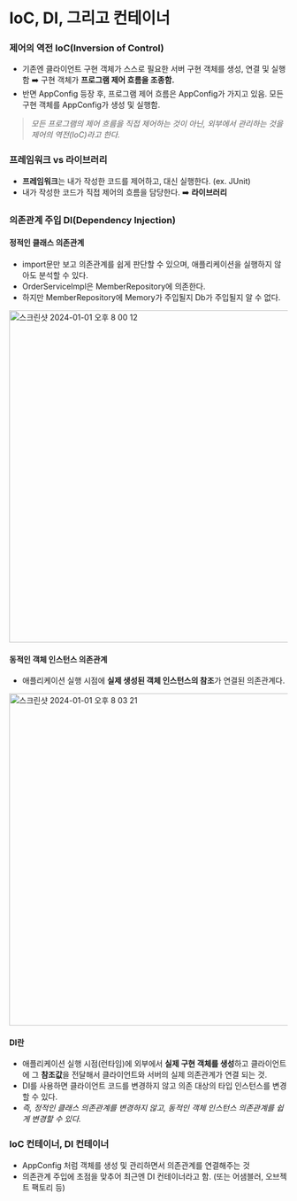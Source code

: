 # IoC, DI, 그리고 컨테이너

### 제어의 역전 IoC(Inversion of Control)
- 기존엔 클라이언트 구현 객체가 스스로 필요한 서버 구현 객체를 생성, 연결 및 실행함 ➡️ 구현 객체가 **프로그램 제어 흐름을 조종함.**
- 반면 AppConfig 등장 후, 프로그램 제어 흐름은 AppConfig가 가지고 있음. 모든 구현 객체를 AppConfig가 생성 및 실행함.
> *모든 프로그램의 제어 흐름을 직접 제어하는 것이 아닌, 외부에서 관리하는 것을 제어의 역전(IoC)라고 한다.*

### 프레임워크 vs 라이브러리
- **프레임워크**는 내가 작성한 코드를 제어하고, 대신 실행한다. (ex. JUnit)
- 내가 작성한 코드가 직접 제어의 흐름을 담당한다. ➡️ **라이브러리**

### 의존관계 주입 DI(Dependency Injection)
#### 정적인 클래스 의존관계
- import문만 보고 의존관계를 쉽게 판단할 수 있으며, 애플리케이션을 실행하지 않아도 분석할 수 있다.
- OrderServiceImpl은 MemberRepository에 의존한다.
- 하지만 MemberRepository에 Memory가 주입될지 Db가 주입될지 알 수 없다.

<img width="600" alt="스크린샷 2024-01-01 오후 8 00 12" src="https://github.com/hoa0217/study-repo/assets/48192141/64ae4969-2760-4323-aee6-aebc96f23267">

#### 동적인 객체 인스턴스 의존관계
- 애플리케이션 실행 시점에 **실제 생성된 객체 인스턴스의 참조**가 연결된 의존관계다.

<img width="600" alt="스크린샷 2024-01-01 오후 8 03 21" src="https://github.com/hoa0217/study-repo/assets/48192141/48afc8d0-1178-4eeb-a359-c76c4135b522">

#### DI란
- 애플리케이션 실행 시점(런타임)에 외부에서 **실제 구현 객체를 생성**하고 클라이언트에 그 **참조값**을 전달해서 클라이언트와 서버의 실제 의존관계가 연결 되는 것.
- DI를 사용하면 클라이언트 코드를 변경하지 않고 의존 대상의 타입 인스턴스를 변경할 수 있다.
- *즉, 정적인 클래스 의존관계를 변경하지 않고, 동적인 객체 인스턴스 의존관계를 쉽게 변경할 수 있다.*

### IoC 컨테이너, DI 컨테이너
- AppConfig 처럼 객체를 생성 및 관리하면서 의존관계를 연결해주는 것
- 의존관계 주입에 초점을 맞추어 최근엔 DI 컨테이너라고 함. (또는 어샘블러, 오브젝트 팩토리 등)
